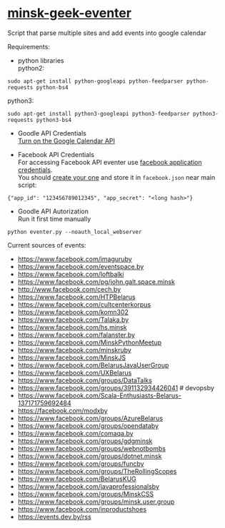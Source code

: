 # [minsk-geek-eventer](https://l.facebook.com/l.php?u=https%3A%2F%2Fcalendar.google.com%2Fcalendar%2Fembed%3Fsrc%3D58deqgrcqbv4eup0l07s0pnid0%2540group.calendar.google.com%26ctz%3DEurope%2FMinsk&h=ATP_AzmO6kCEaJJVY3plDj1OBqIk1sHV6WJgpqgTDyK9gB1R4e3qvRv9UuqmiwKRYTsorgaZ4bIVJFGIdO-xFOXxYu26ehdAxoroYaXpogkcSa6euzxKB0cwVWy8EyWl9fI9_5aD6rdyBnWLaG42cNXOnIneWKfdme2OvcqxLzMdCFSY0uDAiNSbzNXHXKp8h9rBsPGURF6Rz0DrIF6sCJKyTyLXm7_3sD2edl74vAoNGmhG66lkMujdqS31jSQgwHJO4S2Xsn-YhAimbT3WPjvnHVNYEHpY6QT3Qw)
Script that parse multiple sites and add events into google calendar

Requirements:

* python libraries  
python2:  
```
sudo apt-get install python-googleapi python-feedparser python-requests python-bs4
```
python3:  
```
sudo apt-get install python3-googleapi python3-feedparser python3-requests python3-bs4
```

* Goodle API Credentials  
[Turn on the Google Calendar API](https://developers.google.com/google-apps/calendar/quickstart/python)

* Facebook API Credentials  
For accessing Facebook API eventer use [facebook application credentials](https://developers.facebook.com/docs/facebook-login/access-tokens#apptokens).  
You should [create your one](https://developers.facebook.com/apps) and store it in `facebook.json` near main script:
```
{"app_id": "123456789012345", "app_secret": "<long hash>"}
```

* Goodle API Autorization  
Run it first time manually
```
python eventer.py --noauth_local_webserver
```

Current sources of events:
- https://www.facebook.com/imaguruby
- https://www.facebook.com/eventspace.by
- https://www.facebook.com/loftbalki
- https://www.facebook.com/pg/john.galt.space.minsk
- http://www.facebook.com/cech.by
- https://www.facebook.com/HTPBelarus
- https://www.facebook.com/cultcenterkorpus
- https://www.facebook.com/komn302
- https://www.facebook.com/Talaka.by
- https://www.facebook.com/hs.minsk
- https://www.facebook.com/falanster.by
- https://www.facebook.com/MinskPythonMeetup
- https://www.facebook.com/minskruby
- https://www.facebook.com/MinskJS
- https://www.facebook.com/BelarusJavaUserGroup
- https://www.facebook.com/UXBelarus
- https://www.facebook.com/groups/DataTalks
- https://www.facebook.com/groups/391132934426041 # devopsby
- https://www.facebook.com/Scala-Enthusiasts-Belarus-137171759692484
- https://facebook.com/modxby
- https://www.facebook.com/groups/AzureBelarus
- https://www.facebook.com/groups/opendataby
- https://www.facebook.com/comaqa.by
- https://www.facebook.com/groups/gdgminsk
- https://www.facebook.com/groups/webnotbombs
- https://www.facebook.com/groups/dotnet.minsk
- https://www.facebook.com/groups/funcby
- https://www.facebook.com/groups/TheRollingScopes
- https://www.facebook.com/BelarusKUG
- https://www.facebook.com/javaprofessionalsby
- https://www.facebook.com/groups/MinskCSS
- https://www.facebook.com/groups/minsk.user.group
- https://www.facebook.com/inproductshoes
- https://events.dev.by/rss
